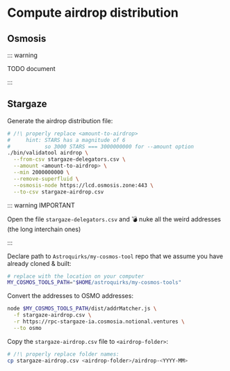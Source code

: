 # Compute airdrop distribution

## Osmosis

::: warning

TODO document

:::

## Stargaze

Generate the airdrop distribution file:

```bash
# /!\ properly replace <amount-to-airdrop>
#     hint: STARS has a magnitude of 6
#           so 3000 STARS === 3000000000 for --amount option
./bin/validatool airdrop \
  --from-csv stargaze-delegators.csv \
  --amount <amount-to-airdrop> \
  --min 2000000000 \
  --remove-superfluid \
  --osmosis-node https://lcd.osmosis.zone:443 \
  --to-csv stargaze-airdrop.csv
```

::: warning IMPORTANT

Open the file `stargaze-delegators.csv` and :bomb: nuke all the weird addresses (the long
interchain ones)

:::

Declare path to `Astroquirks/my-cosmos-tool` repo that we assume you have already cloned & built:

```bash
# replace with the location on your computer
MY_COSMOS_TOOLS_PATH="$HOME/astroquirks/my-cosmos-tools"
```

Convert the addresses to OSMO addresses:

```bash
node $MY_COSMOS_TOOLS_PATH/dist/addrMatcher.js \
  -f stargaze-airdrop.csv \
  -r https://rpc-stargaze-ia.cosmosia.notional.ventures \
  --to osmo
```

Copy the `stargaze-airdrop.csv` file to `<airdrop-folder>`:

```bash
# /!\ properly replace folder names:
cp stargaze-airdrop.csv <airdrop-folder>/airdrop-<YYYY-MM>
```
